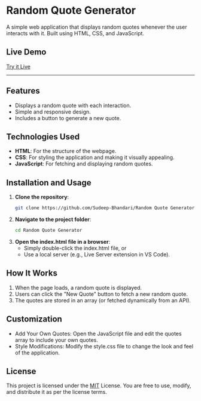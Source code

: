 # Random Quote Generator

A simple web application that displays random quotes whenever the user interacts with it. Built using HTML, CSS, and JavaScript.

##  Live Demo
[Try it Live](https://sudeep-bhandari.github.io/Random-Quote-Generator/)

---

## Features

- Displays a random quote with each interaction.
- Simple and responsive design.
- Includes a button to generate a new quote.


## Technologies Used

- **HTML**: For the structure of the webpage.
- **CSS**: For styling the application and making it visually appealing.
- **JavaScript**: For fetching and displaying random quotes.

## Installation and Usage

1. **Clone the repository**:
   ```bash
   git clone https://github.com/Sudeep-Bhandari/Random Quote Generator.git
   
2. **Navigate to the project folder**:
   ```bash
   cd Random Quote Generator

3. **Open the index.html file in a browser**:
   - Simply double-click the index.html file, or
   - Use a local server (e.g., Live Server extension in VS Code).
  
## How It Works
1. When the page loads, a random quote is displayed.
2. Users can click the "New Quote" button to fetch a new random quote.
3. The quotes are stored in an array (or fetched dynamically from an API).
   
## Customization
- Add Your Own Quotes: Open the JavaScript file and edit the quotes array to include your own quotes.
- Style Modifications: Modify the style.css file to change the look and feel of the application.

## License
This project is licensed under the [MIT](https://choosealicense.com/licenses/mit/) License. You are free to use, modify, and distribute it as per the license terms.
